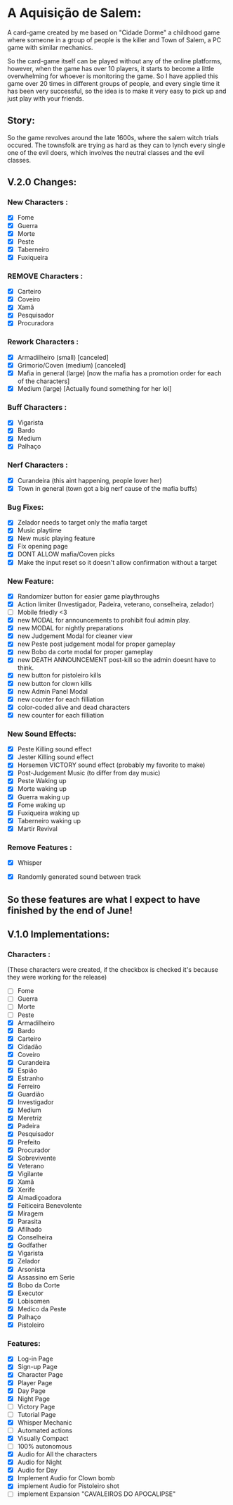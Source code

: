 # A Aquisição de Salem:

A card-game created by me based on "Cidade Dorme" a childhood game where someone in a group of people is the killer and Town of Salem, a PC game with similar mechanics.

So the card-game itself can be played without any of the online platforms, however, when the game has over 10 players, it starts to become a little overwhelming for whoever is monitoring the game. So I have applied this game over 20 times in different groups of people, and every single time it has been very successful, so the idea is to make it very easy to pick up and just play with your friends.

## Story:
So the game revolves around the late 1600s, where the salem witch trials occured.
The townsfolk are trying as hard as they can to lynch every single one of the evil doers, which involves the neutral classes and the evil classes.

## V.2.0 Changes:
### New Characters :
 - [x] Fome
 - [x] Guerra
 - [x] Morte
 - [x] Peste
 - [x] Taberneiro
 - [x] Fuxiqueira

### REMOVE Characters :
 - [x] Carteiro
 - [x] Coveiro
 - [x] Xamã
 - [x] Pesquisador
 - [x] Procuradora

### Rework Characters :
- [x] Armadilheiro (small) [canceled]
- [x] Grimorio/Coven (medium) [canceled]
- [x] Mafia in general (large) [now the mafia has a promotion order for each of the characters]
- [x] Medium (large) [Actually found something for her lol]
### Buff Characters :
 - [x] Vigarista
 - [x] Bardo
 - [x] Medium
 - [x] Palhaço
### Nerf Characters :
 - [x] Curandeira (this aint happening, people lover her)
 - [x] Town in general (town got a big nerf cause of the mafia buffs)
### Bug Fixes:
 - [x] Zelador needs to target only the mafia target
 - [x] Music playtime
 - [x] New music playing feature
 - [x] Fix opening page
 - [x] DONT ALLOW mafia/Coven picks
 - [x] Make the input reset so it doesn't allow confirmation without a target
### New Feature:
- [x] Randomizer button for easier game playthroughs
- [x] Action limiter (Investigador, Padeira, veterano, conselheira, zelador)
- [ ] Mobile friedly <3
- [x] new MODAL for announcements to prohibit foul admin play.
- [x] new MODAL for nightly preparations
- [x] new Judgement Modal for cleaner view
- [x] new Peste post judgement modal for proper gameplay
- [x] new Bobo da corte modal for proper gameplay
- [x] new DEATH ANNOUNCEMENT post-kill so the admin doesnt have to think.
- [x] new button for pistoleiro kills
- [x] new button for clown kills
- [x] new Admin Panel Modal
- [x] new counter for each filliation
- [x] color-coded alive and dead characters
- [x] new counter for each filliation

### New Sound Effects:
- [x] Peste Killing sound effect
- [x] Jester Killing sound effect
- [x] Horsemen VICTORY sound effect (probably my favorite to make)
- [x] Post-Judgement Music (to differ from day music)
- [x] Peste Waking up
- [x] Morte waking up
- [x] Guerra waking up
- [x] Fome waking up
- [x] Fuxiqueira waking up
- [x] Taberneiro waking up
- [x] Martir Revival
### Remove Features :
 - [x] Whisper
 - [x] Randomly generated sound between track 


So these features are what I expect to have finished by the end of June!
--------------------------------------------------------
##  V.1.0 Implementations:

### Characters :
(These characters were created, if the checkbox is checked it's because they were working for the release)
 - [ ] Fome
 - [ ] Guerra
 - [ ] Morte
 - [ ] Peste
 - [x] Armadilheiro
 - [x] Bardo
 - [x] Carteiro
 - [x] Cidadão
 - [x] Coveiro
 - [x] Curandeira
 - [x] Espião
 - [x] Estranho
 - [x] Ferreiro
 - [x] Guardião
 - [x] Investigador
 - [x] Medium
 - [x] Meretriz
 - [x] Padeira
 - [x] Pesquisador
 - [x] Prefeito
 - [x] Procurador
 - [x] Sobrevivente
 - [x] Veterano
 - [x] Vigilante
 - [x] Xamã
 - [x] Xerife
 - [x] Almadiçoadora
 - [x] Feiticeira Benevolente
 - [x] Miragem
 - [x] Parasita
 - [x] Afilhado
 - [x] Conselheira
 - [x] Godfather
 - [x] Vigarista
 - [x] Zelador
 - [x] Arsonista
 - [x] Assassino em Serie
 - [x] Bobo da Corte
 - [x] Executor
 - [x] Lobisomen
 - [x] Medico da Peste
 - [x] Palhaço
 - [x] Pistoleiro

### Features:
- [x] Log-in Page
- [x] Sign-up Page
- [x] Character Page
- [x] Player Page
- [x] Day Page
- [x] Night Page
- [ ] Victory Page
- [ ] Tutorial Page
- [x] Whisper Mechanic
- [ ] Automated actions
- [x] Visually Compact
- [ ] 100% autonomous
- [x] Audio for All the characters
- [x] Audio for Night
- [x] Audio for Day
- [x] Implement Audio for Clown bomb
- [x] implement Audio for Pistoleiro shot
- [ ] implement Expansion "CAVALEIROS DO APOCALIPSE"
